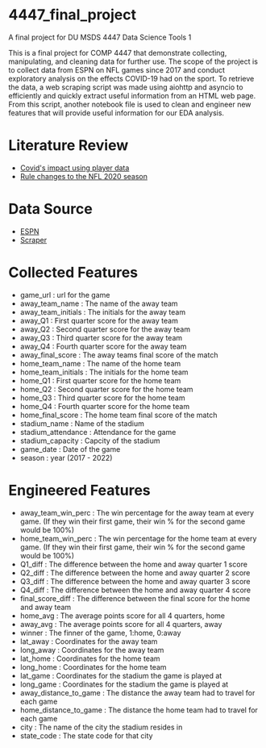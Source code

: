 # 4447_final_project
A final project for DU MSDS 4447 Data Science Tools 1

This is a final project for COMP 4447 that demonstrate collecting, manipulating, and cleaning data for further use. The scope of the project is to collect data from ESPN on NFL games since 2017 and conduct exploratory analysis on the effects COVID-19 had on the sport. To retrieve the data, a web scraping script was made using aiohttp and asyncio to efficiently and quickly extract useful information from an HTML web page. From this script, another notebook file is used to clean and engineer new features that will provide useful information for our EDA analysis.


# Literature Review
- [Covid's impact using player data](https://coronavirus.jhu.edu/pandemic-data-initiative/data-outlook/moving-goalposts-how-data-show-covid-19-impacted-the-nfl)
- [Rule changes to the NFL 2020 season](https://www.sportingnews.com/us/nfl/news/nfl-covid-rules-coronavirus-football-2020/rovse8r08zbu1quh7y3joydah)


# Data Source
- [ESPN](https://espn.com/nfl)
- [Scraper](ScrapeESPN.py)


# Collected Features
- game_url : url for the game
- away_team_name : The name of the away team
- away_team_initials : The initials for the away team
- away_Q1 : First quarter score for the away team
- away_Q2 : Second quarter score for the away team
- away_Q3 : Third quarter score for the away team
- away_Q4 : Fourth quarter score for the away team
- away_final_score : The away teams final score of the match
- home_team_name : The name of the home team
- home_team_initials : The initials for the home team
- home_Q1 : First quarter score for the home team
- home_Q2 : Second quarter score for the home team
- home_Q3 : Third quarter score for the home team
- home_Q4 : Fourth quarter score for the home team
- home_final_score : The home team final score of the match
- stadium_name : Name of the stadium
- stadium_attendance : Attendance for the game
- stadium_capacity : Capcity of the stadium
- game_date : Date of the game
- season : year (2017 - 2022)

# Engineered Features
- away_team_win_perc : The win percentage for the away team at every game. (If they win their first game, their win % for the second game would be 100%)
- home_team_win_perc : The win percentage for the home team at every game. (If they win their first game, their win % for the second game would be 100%)
- Q1_diff : The difference between the home and away quarter 1 score
- Q2_diff : The difference between the home and away quarter 2 score
- Q3_diff : The difference between the home and away quarter 3 score
- Q4_diff : The difference between the home and away quarter 4 score
- final_score_diff : The difference between the final score for the home and away team
- home_avg : The average points score for all 4 quarters, home
- away_avg : The average points score for all 4 quarters, away
- winner : The finner of the game, 1:home, 0:away
- lat_away : Coordinates for the away team
- long_away : Coordinates for the away team
- lat_home : Coordinates for the home team
- long_home : Coordinates for the home team
- lat_game : Coordinates for the stadium the game is played at
- long_game : Coordinates for the stadium the game is played at
- away_distance_to_game : The distance the away team had to travel for each game
- home_distance_to_game : The distance the home team had to travel for each game
- city : The name of the city the stadium resides in
- state_code : The state code for that city
